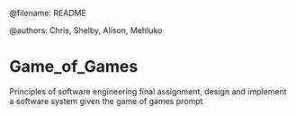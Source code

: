 @filename: README

@authors: Chris, Shelby, Alison, Mehluko
# Game_of_Games
Principles of software engineering final assignment, design and implement a software system given the game of games prompt
